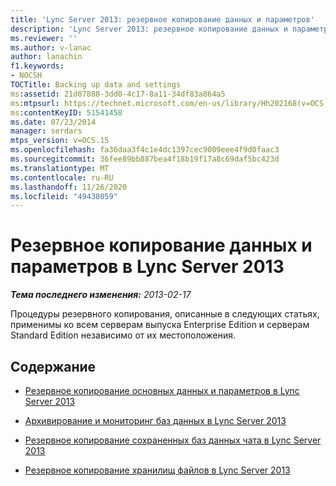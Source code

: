 ```yaml
---
title: 'Lync Server 2013: резервное копирование данных и параметров'
description: 'Lync Server 2013: резервное копирование данных и параметров.'
ms.reviewer: ''
ms.author: v-lanac
author: lanachin
f1.keywords:
- NOCSH
TOCTitle: Backing up data and settings
ms:assetid: 21d07888-3dd0-4c17-8a11-34df83a864a5
ms:mtpsurl: https://technet.microsoft.com/en-us/library/Hh202168(v=OCS.15)
ms:contentKeyID: 51541458
ms.date: 07/23/2014
manager: serdars
mtps_version: v=OCS.15
ms.openlocfilehash: fa36daa3f4c1e4dc1397cec9009eee4f9d0faac3
ms.sourcegitcommit: 36fee89bb887bea4f18b19f17a8c69daf5bc423d
ms.translationtype: MT
ms.contentlocale: ru-RU
ms.lasthandoff: 11/26/2020
ms.locfileid: "49438059"
---
```

# <a name="backing-up-data-and-settings-in-lync-server-2013"></a>Резервное копирование данных и параметров в Lync Server 2013

<div data-xmlns="http://www.w3.org/1999/xhtml">

<div class="topic" data-xmlns="http://www.w3.org/1999/xhtml" data-msxsl="urn:schemas-microsoft-com:xslt" data-cs="https://msdn.microsoft.com/">

<div data-asp="https://msdn2.microsoft.com/asp">



</div>

<div id="mainSection">

<div id="mainBody">

<span> </span>

_**Тема последнего изменения:** 2013-02-17_

Процедуры резервного копирования, описанные в следующих статьях, применимы ко всем серверам выпуска Enterprise Edition и серверам Standard Edition независимо от их местоположения.

<div>

## <a name="in-this-section"></a>Содержание

  - [Резервное копирование основных данных и параметров в Lync Server 2013](lync-server-2013-backing-up-core-data-and-settings.md)

  - [Архивирование и мониторинг баз данных в Lync Server 2013](lync-server-2013-backing-up-archiving-and-monitoring-databases.md)

  - [Резервное копирование сохраненных баз данных чата в Lync Server 2013](lync-server-2013-backing-up-persistent-chat-databases.md)

  - [Резервное копирование хранилищ файлов в Lync Server 2013](lync-server-2013-backing-up-file-stores.md)

</div>

</div>

<span> </span>

</div>

</div>

</div>

